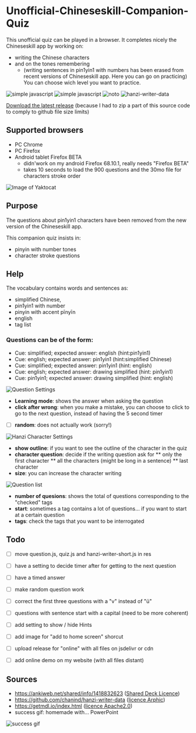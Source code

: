 # Unofficial-Chineseskill-Companion-Quiz
This unofficial quiz can be played in a browser. It completes nicely the Chineseskill app by working on:
* writing the Chinese characters
* and on the tones remembering 
  * (writing sentences in pin1yin1 with numbers has been erased from recent versions of Chineseskill app. Here you can go on practicing)
You can choose wich level you want to practice.

![simple javascript](https://img.shields.io/badge/javascript-simple-blue) ![simple javascript](https://img.shields.io/badge/material%20design-lite-ff69b4) ![noto](https://img.shields.io/badge/Noto-font-orange) ![hanzi-writer-data](https://img.shields.io/badge/Hanzi%20Writer-data-green)

[Download the latest release](https://github.com/fxpar/Unofficial-Chineseskill-Companion-Quiz/releases)
(because I had to zip a part of this source code to comply to github file size limits)

## Supported browsers
* PC Chrome
* PC Firefox
* Android tablet Firefox BETA 
  * didn'work on my android Firefox 68.10.1, really needs "Firefox BETA"
  * takes 10 seconds to load the 900 questions and the 30mo file for characters stroke order

![Image of Yaktocat](https://github.com/fxpar/Unofficial-Chineseskill-Companion-Quiz/blob/master/screenshots/screen_20200726_134536.png)


## Purpose
The questions about pin1yin1 characters have been removed from the new version of the Chineseskill app. 

This companion quiz insists in:
* pinyin with number tones
* character stroke questions

## Help
The vocabulary contains words and sentences as:
* simplified Chinese, 
* pin1yin1 with number
* pinyin with accent pīnyīn
* english
* tag list

### Questions can be of the form:
* Cue: simplified; expected answer: english (hint:pin1yin1)
* Cue: english; expected answer: pin1yin1 (hint:simplified Chinese)
* Cue: simplified; expected answer: pin1yin1 (hint: english)
* Cue: english; expected answer: drawing simplified (hint: pin1yin1)
* Cue: pin1yin1; expected answer: drawing simplified (hint: english)

![Question Settings](/screenshots/questionSettings.png)

* **Learning mode**: shows the answer when asking the question
* **click after wrong**: when you make a mistake, you can choose to click to go to the next question, instead of having the 5 second timer
* [ ] **random**: does not actually work (sorry!)


![Hanzi Character Settings](/screenshots/hanziCharacterSettings.png)

* **show outline**: if you want to see the outline of the character in the quiz
* **character question**: decide if the writing question ask for
** only the first character
** all the characters (might be long in a sentence)
** last character
* **size**: you can increase the character writing

![Question list](/screenshots/questions.png)

* **number of quesions**: shows the total of questions corresponding to the "checked" tags
* **start**: sometimes a tag contains a lot of questions... if you want to start at a certain question
* **tags**: check the tags that you want to be interrogated

## Todo
* [ ] move question.js, quiz.js and hanzi-writer-short.js in res
* [ ] have a setting to decide timer after for getting to the next question
* [ ] have a timed answer
* [ ] make random question work
* [ ] correct the first three questions with a "v" instead of "ü"
* [ ] questions with sentence start with a capital (need to be more coherent)
* [ ] add setting to show / hide Hints
* [ ] add image for "add to home screen" shorcut
* [ ] upload release for "online" with all files on jsdelivr or cdn
* [ ] add online demo on my website (with all files distant)


## Sources
* https://ankiweb.net/shared/info/1418832623 ([Shared Deck Licence](https://ankiweb.net/account/terms))
* https://github.com/chanind/hanzi-writer-data ([licence Arphic](https://github.com/chanind/hanzi-writer-data/blob/master/ARPHICPL.TXT))
* https://getmdl.io/index.html ([licence Apache2.0](https://github.com/google/material-design-lite/blob/mdl-1.x/LICENSE))
* success gif: homemade with... PowerPoint

![success gif](/res/images/JquizAnimationSuccessMoyenStandard.gif)

